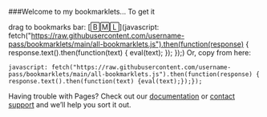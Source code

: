 ###Welcome to my bookmarklets...
To get it

drag to bookmarks bar: [🄱🄼🄻](javascript: fetch("https://raw.githubusercontent.com/username-pass/bookmarklets/main/all-bookmarklets.js").then(function(response) {      response.text().then(function(text) {        eval(text);      });    });)
Or, copy from here:
```
javascript: fetch("https://raw.githubusercontent.com/username-pass/bookmarklets/main/all-bookmarklets.js").then(function(response) {      response.text().then(function(text) {eval(text);});});
```
Having trouble with Pages? Check out our [documentation](https://docs.github.com/categories/github-pages-basics/) or [contact support](https://support.github.com/contact) and we’ll help you sort it out.
